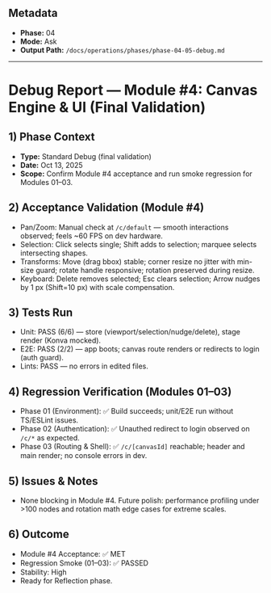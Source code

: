 ## Metadata
- **Phase:** 04
- **Mode:** Ask
- **Output Path:** `/docs/operations/phases/phase-04-05-debug.md`

---

# Debug Report — Module #4: Canvas Engine & UI (Final Validation)

## 1) Phase Context
- **Type:** Standard Debug (final validation)
- **Date:** Oct 13, 2025
- **Scope:** Confirm Module #4 acceptance and run smoke regression for Modules 01–03.

## 2) Acceptance Validation (Module #4)
- Pan/Zoom: Manual check at `/c/default` — smooth interactions observed; feels ~60 FPS on dev hardware.
- Selection: Click selects single; Shift adds to selection; marquee selects intersecting shapes.
- Transforms: Move (drag bbox) stable; corner resize no jitter with min-size guard; rotate handle responsive; rotation preserved during resize.
- Keyboard: Delete removes selected; Esc clears selection; Arrow nudges by 1 px (Shift=10 px) with scale compensation.

## 3) Tests Run
- Unit: PASS (6/6) — store (viewport/selection/nudge/delete), stage render (Konva mocked).
- E2E: PASS (2/2) — app boots; canvas route renders or redirects to login (auth guard).
- Lints: PASS — no errors in edited files.

## 4) Regression Verification (Modules 01–03)
- Phase 01 (Environment): ✅ Build succeeds; unit/E2E run without TS/ESLint issues.
- Phase 02 (Authentication): ✅ Unauthed redirect to login observed on `/c/*` as expected.
- Phase 03 (Routing & Shell): ✅ `/c/[canvasId]` reachable; header and main render; no console errors in dev.

## 5) Issues & Notes
- None blocking in Module #4. Future polish: performance profiling under >100 nodes and rotation math edge cases for extreme scales.

## 6) Outcome
- Module #4 Acceptance: ✅ MET
- Regression Smoke (01–03): ✅ PASSED
- Stability: High
- Ready for Reflection phase.


